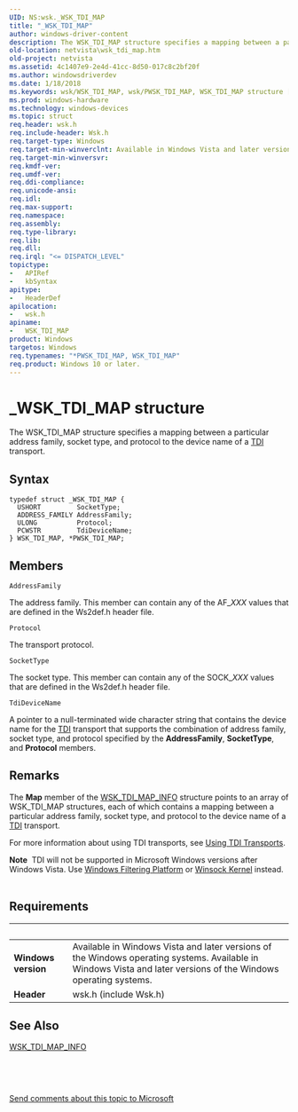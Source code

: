 ```yaml
---
UID: NS:wsk._WSK_TDI_MAP
title: "_WSK_TDI_MAP"
author: windows-driver-content
description: The WSK_TDI_MAP structure specifies a mapping between a particular address family, socket type, and protocol to the device name of a TDI transport.
old-location: netvista\wsk_tdi_map.htm
old-project: netvista
ms.assetid: 4c1407e9-2e4d-41cc-8d50-017c8c2bf20f
ms.author: windowsdriverdev
ms.date: 1/18/2018
ms.keywords: wsk/WSK_TDI_MAP, wsk/PWSK_TDI_MAP, WSK_TDI_MAP structure [Network Drivers Starting with Windows Vista], _WSK_TDI_MAP, netvista.wsk_tdi_map, WSK_TDI_MAP, PWSK_TDI_MAP structure pointer [Network Drivers Starting with Windows Vista], wskref_7be2eb13-c9b8-4fc8-bc00-b3d168353ed0.xml, PWSK_TDI_MAP, *PWSK_TDI_MAP
ms.prod: windows-hardware
ms.technology: windows-devices
ms.topic: struct
req.header: wsk.h
req.include-header: Wsk.h
req.target-type: Windows
req.target-min-winverclnt: Available in Windows Vista and later versions of the Windows operating   systems.
req.target-min-winversvr: 
req.kmdf-ver: 
req.umdf-ver: 
req.ddi-compliance: 
req.unicode-ansi: 
req.idl: 
req.max-support: 
req.namespace: 
req.assembly: 
req.type-library: 
req.lib: 
req.dll: 
req.irql: "<= DISPATCH_LEVEL"
topictype:
-	APIRef
-	kbSyntax
apitype:
-	HeaderDef
apilocation:
-	wsk.h
apiname:
-	WSK_TDI_MAP
product: Windows
targetos: Windows
req.typenames: "*PWSK_TDI_MAP, WSK_TDI_MAP"
req.product: Windows 10 or later.
---
```


# _WSK_TDI_MAP structure
The WSK_TDI_MAP structure specifies a mapping between a particular address family, socket type, and
  protocol to the device name of a 
  <a href="https://msdn.microsoft.com/3878053c-388a-4bbc-a30e-feb16eda2f99">TDI</a> transport.

## Syntax
````
typedef struct _WSK_TDI_MAP {
  USHORT         SocketType;
  ADDRESS_FAMILY AddressFamily;
  ULONG          Protocol;
  PCWSTR         TdiDeviceName;
} WSK_TDI_MAP, *PWSK_TDI_MAP;
````

## Members


`AddressFamily`

The address family. This member can contain any of the AF_<i>XXX</i> values that are defined in the 
     Ws2def.h header file.

`Protocol`

The transport protocol.

`SocketType`

The socket type. This member can contain any of the SOCK_<i>XXX</i> values that are defined in the 
     Ws2def.h header file.

`TdiDeviceName`

A pointer to a null-terminated wide character string that contains the device name for the 
     <a href="https://msdn.microsoft.com/7c432f72-4de6-40a8-884c-26e13926e550">TDI</a> transport that supports the combination of
     address family, socket type, and protocol specified by the 
     <b>AddressFamily</b>, 
     <b>SocketType</b>, and 
     <b>Protocol</b> members.

## Remarks
The 
    <b>Map</b> member of the 
    <a href="..\wsk\ns-wsk-_wsk_tdi_map_info.md">WSK_TDI_MAP_INFO</a> structure points to an
    array of WSK_TDI_MAP structures, each of which contains a mapping between a particular address family,
    socket type, and protocol to the device name of a 
    <a href="https://msdn.microsoft.com/3878053c-388a-4bbc-a30e-feb16eda2f99">TDI</a> transport.

For more information about using TDI transports, see 
    <a href="https://msdn.microsoft.com/58fb5e62-e15d-4f15-8eb3-3e302ea08c4f">Using TDI Transports</a>.

<div class="alert"><b>Note</b>  TDI will not be supported in Microsoft Windows versions after Windows Vista. Use 
    <a href="https://msdn.microsoft.com/b9d88e59-3c4b-4804-8dd9-02c275927a1e">Windows Filtering
    Platform</a> or 
    <a href="https://msdn.microsoft.com/90264a3d-f002-4205-8e15-9060644117a3">Winsock Kernel</a> instead.</div>
<div> </div>

## Requirements
| &nbsp; | &nbsp; |
| ---- |:---- |
| **Windows version** | Available in Windows Vista and later versions of the Windows operating   systems. Available in Windows Vista and later versions of the Windows operating   systems. |
| **Header** | wsk.h (include Wsk.h) |

## See Also

<a href="..\wsk\ns-wsk-_wsk_tdi_map_info.md">WSK_TDI_MAP_INFO</a>



 

 

<a href="mailto:wsddocfb@microsoft.com?subject=Documentation%20feedback [netvista\netvista]:%20WSK_TDI_MAP structure%20 RELEASE:%20(1/18/2018)&amp;body=%0A%0APRIVACY STATEMENT%0A%0AWe use your feedback to improve the documentation. We don't use your email address for any other purpose, and we'll remove your email address from our system after the issue that you're reporting is fixed. While we're working to fix this issue, we might send you an email message to ask for more info. Later, we might also send you an email message to let you know that we've addressed your feedback.%0A%0AFor more info about Microsoft's privacy policy, see http://privacy.microsoft.com/en-us/default.aspx." title="Send comments about this topic to Microsoft">Send comments about this topic to Microsoft</a>